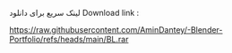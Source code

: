 لینک سریع برای دانلود 
Download link :

https://raw.githubusercontent.com/AminDantey/-Blender-Portfolio/refs/heads/main/BL.rar

